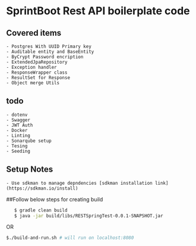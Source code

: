 

# SprintBoot Rest API boilerplate code

## Covered items

    - Postgres With UUID Primary key
    - Auditable entity and BaseEntity
    - ByCrypt Password encription
    - ExtendedJpaRepository
    - Exception handler
    - ResponseWrapper class
    - ResultSet for Response
    - Object merge Utils

## todo
    - dotenv
    - Swagger
    - JWT Auth
    - Docker
    - Linting
    - Sonarqube setup
    - Tesing 
    - Seeding
    
## Setup Notes
    - Use sdkman to manage depndencies [sdkman installation link](https://sdkman.io/install)

##Follow below steps for creating build

```bash
   $ gradle clean build
   $ java -jar build/libs/RESTSpringTest-0.0.1-SNAPSHOT.jar
```

OR

```bash
$./build-and-run.sh # will run on localhost:8080

```